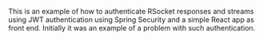 This is an example of how to authenticate RSocket responses and streams using JWT authentication using Spring Security and a simple React app as front end. Initially it was an example of a problem with such authentication.
